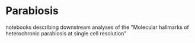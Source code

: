 # Parabiosis
notebooks describing downstream analyses of the "Molecular hallmarks of heterochronic parabiosis at single cell resolution"
